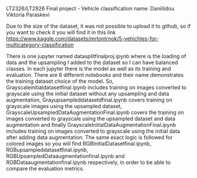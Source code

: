 LT2326/LT2926 Final project - Vehicle classification
name: Daniilidou Viktoria Paraskevi

Due to the size of the dataset, it was not possible to upload it to github, so if you want to check it you will find it in this link 
https://www.kaggle.com/datasets/mrtontrnok/5-vehichles-for-multicategory-classification 

There is one jupyter named datasplitfinalproj.ipynb where is the loading of data and the upsampling I added to the dataset so I can have balanced classes. 
In each jupyter there is the model as well as its training and evaluation.  There are 8 different notebooks and their name demonstrates the training dataset choice of the model. 
So, Grayscaleinitialdatasetfinal.ipynb includes training on images converted to grayscale using the initial dataset without any upsampling and data augmentation, 
Grayupsampleddatasetdfinal.ipynb covers training on grayscale images using the upsampled dataset, GrayscaleUpsampledDataAugmentationFinal.ipynb covers 
the training on images converted to grayscale using the upsampled dataset and data augmentation and finally GrayscaleInitialDataAugmentationFinal.ipynb includes training 
on images converted to grayscale using the initial data after adding data augmentation. The same exact logic is followed for colored images so you will find RGBInitialDatasetfinal.ipynb,
RGBupsampleddatasetfinal.ipynb, RGBUpsampledDataaugmentationfinal.ipynb and RGBDataaugmentationfinal.ipynb respectively, in order to be able to compare the evaluation metrics.









